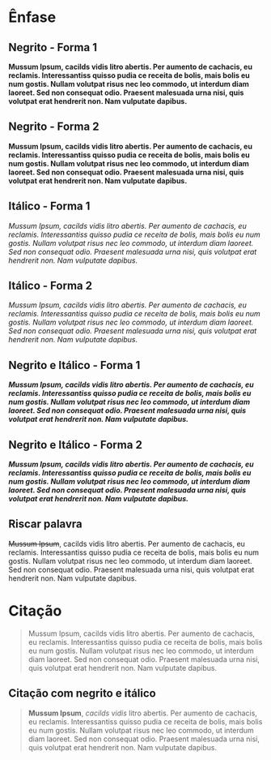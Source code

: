 # Ênfase

## Negrito - Forma 1

**Mussum Ipsum, cacilds vidis litro abertis. Per aumento de cachacis, eu reclamis. Interessantiss quisso pudia ce receita de bolis, mais bolis eu num gostis. Nullam volutpat risus nec leo commodo, ut interdum diam laoreet. Sed non consequat odio. Praesent malesuada urna nisi, quis volutpat erat hendrerit non. Nam vulputate dapibus.**

## Negrito - Forma 2

__Mussum Ipsum, cacilds vidis litro abertis. Per aumento de cachacis, eu reclamis. Interessantiss quisso pudia ce receita de bolis, mais bolis eu num gostis. Nullam volutpat risus nec leo commodo, ut interdum diam laoreet. Sed non consequat odio. Praesent malesuada urna nisi, quis volutpat erat hendrerit non. Nam vulputate dapibus.__

## Itálico - Forma 1

*Mussum Ipsum, cacilds vidis litro abertis. Per aumento de cachacis, eu reclamis. Interessantiss quisso pudia ce receita de bolis, mais bolis eu num gostis. Nullam volutpat risus nec leo commodo, ut interdum diam laoreet. Sed non consequat odio. Praesent malesuada urna nisi, quis volutpat erat hendrerit non. Nam vulputate dapibus.*

## Itálico - Forma 2

_Mussum Ipsum, cacilds vidis litro abertis. Per aumento de cachacis, eu reclamis. Interessantiss quisso pudia ce receita de bolis, mais bolis eu num gostis. Nullam volutpat risus nec leo commodo, ut interdum diam laoreet. Sed non consequat odio. Praesent malesuada urna nisi, quis volutpat erat hendrerit non. Nam vulputate dapibus._

## Negrito e Itálico - Forma 1

**_Mussum Ipsum, cacilds vidis litro abertis. Per aumento de cachacis, eu reclamis. Interessantiss quisso pudia ce receita de bolis, mais bolis eu num gostis. Nullam volutpat risus nec leo commodo, ut interdum diam laoreet. Sed non consequat odio. Praesent malesuada urna nisi, quis volutpat erat hendrerit non. Nam vulputate dapibus._**

## Negrito e Itálico - Forma 2

__*Mussum Ipsum, cacilds vidis litro abertis. Per aumento de cachacis, eu reclamis. Interessantiss quisso pudia ce receita de bolis, mais bolis eu num gostis. Nullam volutpat risus nec leo commodo, ut interdum diam laoreet. Sed non consequat odio. Praesent malesuada urna nisi, quis volutpat erat hendrerit non. Nam vulputate dapibus.*__

## Riscar palavra

~~Mussum Ipsum~~, cacilds vidis litro abertis. Per aumento de cachacis, eu reclamis. Interessantiss quisso pudia ce receita de bolis, mais bolis eu num gostis. Nullam volutpat risus nec leo commodo, ut interdum diam laoreet. Sed non consequat odio. Praesent malesuada urna nisi, quis volutpat erat hendrerit non. Nam vulputate dapibus.

# Citação

> Mussum Ipsum, cacilds vidis litro abertis. Per aumento de cachacis, eu reclamis. Interessantiss quisso pudia ce receita de bolis, mais bolis eu num gostis. Nullam volutpat risus nec leo commodo, ut interdum diam laoreet. Sed non consequat odio. Praesent malesuada urna nisi, quis volutpat erat hendrerit non. Nam vulputate dapibus.

## Citação com negrito e itálico

> **Mussum Ipsum**, _cacilds vidis_ litro abertis. Per aumento de cachacis, eu reclamis. Interessantiss quisso pudia ce receita de bolis, mais bolis eu num gostis. Nullam volutpat risus nec leo commodo, ut interdum diam laoreet. Sed non consequat odio. Praesent malesuada urna nisi, quis volutpat erat hendrerit non. Nam vulputate dapibus.

